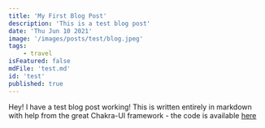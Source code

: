 ```yaml
---
title: 'My First Blog Post'
description: 'This is a test blog post'
date: 'Thu Jun 10 2021'
image: '/images/posts/test/blog.jpeg'
tags:
    - travel
isFeatured: false
mdFile: 'test.md'
id: 'test'
published: true
---
```


Hey! I have a test blog post working! This is written entirely in markdown with help from the great Chakra-UI framework - the code is available [here](https://github.com/saranshgrover/portfolio)
